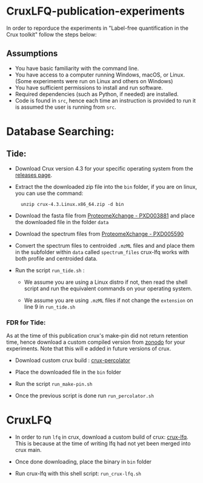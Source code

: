 # CruxLFQ-publication-experiments

In order to reporduce the experiments in "Label-free quantification in the Crux toolkit" follow the steps below:

## Assumptions

- You have basic familiarity with the command line.
- You have access to a computer running Windows, macOS, or Linux. (Some experiments were run on Linux and others on Windows)
- You have sufficient permissions to install and run software.
- Required dependencies (such as Python, if needed) are installed.
- Code is found in `src`, hence each time an instruction is provided to run it is assumed the user is running from `src`.

# Database Searching:

## Tide:

- Download Crux version 4.3 for your specific operating system from the [releases page](https://github.com/crux-toolkit/crux-toolkit/releases/tag/crux-4.3).

- Extract the the downloaded zip file into the `bin` folder, if you are on linux, you can use the command:

        unzip crux-4.3.Linux.x86_64.zip -d bin

- Download the fasta file from [ProteomeXchange - PXD003881](https://ftp.pride.ebi.ac.uk/pride/data/archive/2018/05/PXD003881/Human_ecoli_trypsin_1501v_uniprot_sprot.fasta) and place the downloaded file in the folder `data`

- Download the spectrum files from [ProteomeXchange - PXD005590](https://www.ebi.ac.uk/pride/archive/projects/PXD005590)

- Convert the spectrum files to centroided `.mzML` files and and place them in the subfolder within `data` called `spectrum_files` crux-lfq works with both profile and centroided data.

- Run the script `run_tide.sh` :

  - We assume you are using a Linux distro if not, then read the shell script and run the equivalent commands on your operating system.

  - We assume you are using `.mzML` files if not change the `extension` on line 9 in `run_tide.sh`

### FDR for Tide:

As at the time of this publication crux's make-pin did not return retention time, hence download a custom compiled version from [zonodo]() for your experiments. Note that this will e added in future versions of crux.

- Download custom crux build : [crux-percolator]()

- Place the downloaded file in the `bin` folder

- Run the script `run_make-pin.sh`

- Once the previous script is done run `run_percolator.sh`

# CruxLFQ

- In order to run `lfq` in crux, download a custom build of crux: [crux-lfq](). This is because at the time of writing lfq had not yet been merged into crux main.

- Once done downloading, place the binary in `bin` folder

- Run crux-lfq with this shell script: `run_crux-lfq.sh`
